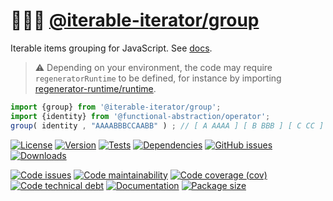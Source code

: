 :people_holding_hands: [@iterable-iterator/group](https://iterable-iterator.github.io/group)
==

Iterable items grouping for JavaScript.
See [docs](https://iterable-iterator.github.io/group/index.html).

> :warning: Depending on your environment, the code may require
> `regeneratorRuntime` to be defined, for instance by importing
> [regenerator-runtime/runtime](https://www.npmjs.com/package/regenerator-runtime).

```js
import {group} from '@iterable-iterator/group';
import {identity} from '@functional-abstraction/operator';
group( identity , "AAAABBBCCAABB" ) ; // [ A AAAA ] [ B BBB ] [ C CC ] [ A AA ] [ B BB ]
```

[![License](https://img.shields.io/github/license/iterable-iterator/group.svg)](https://raw.githubusercontent.com/iterable-iterator/group/main/LICENSE)
[![Version](https://img.shields.io/npm/v/@iterable-iterator/group.svg)](https://www.npmjs.org/package/@iterable-iterator/group)
[![Tests](https://img.shields.io/github/workflow/status/iterable-iterator/group/ci:cover?event=push&label=tests)](https://github.com/iterable-iterator/group/actions/workflows/ci:cover.yml?query=branch:main)
[![Dependencies](https://img.shields.io/librariesio/github/iterable-iterator/group.svg)](https://github.com/iterable-iterator/group/network/dependencies)
[![GitHub issues](https://img.shields.io/github/issues/iterable-iterator/group.svg)](https://github.com/iterable-iterator/group/issues)
[![Downloads](https://img.shields.io/npm/dm/@iterable-iterator/group.svg)](https://www.npmjs.org/package/@iterable-iterator/group)

[![Code issues](https://img.shields.io/codeclimate/issues/iterable-iterator/group.svg)](https://codeclimate.com/github/iterable-iterator/group/issues)
[![Code maintainability](https://img.shields.io/codeclimate/maintainability/iterable-iterator/group.svg)](https://codeclimate.com/github/iterable-iterator/group/trends/churn)
[![Code coverage (cov)](https://img.shields.io/codecov/c/gh/iterable-iterator/group/main.svg)](https://codecov.io/gh/iterable-iterator/group)
[![Code technical debt](https://img.shields.io/codeclimate/tech-debt/iterable-iterator/group.svg)](https://codeclimate.com/github/iterable-iterator/group/trends/technical_debt)
[![Documentation](https://iterable-iterator.github.io/group/badge.svg)](https://iterable-iterator.github.io/group/source.html)
[![Package size](https://img.shields.io/bundlephobia/minzip/@iterable-iterator/group)](https://bundlephobia.com/result?p=@iterable-iterator/group)
